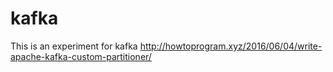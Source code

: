 # kafka
This is an experiment for kafka
http://howtoprogram.xyz/2016/06/04/write-apache-kafka-custom-partitioner/
